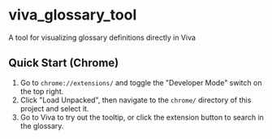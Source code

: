 # viva_glossary_tool
A tool for visualizing glossary definitions directly in Viva

## Quick Start (Chrome)
1. Go to `chrome://extensions/` and toggle the "Developer Mode" switch on the top right.
2. Click "Load Unpacked", then navigate to the `chrome/` directory of this project and select it.
3. Go to Viva to try out the tooltip, or click the extension button to search in the glossary.